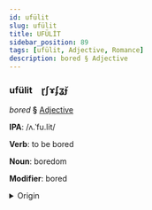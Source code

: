 ```yaml
---
id: ufülit
slug: ufülit
title: UFÜLİT
sidebar_position: 89
tags: [ufülit, Adjective, Romance]
description: bored § Adjective
---
```


### ufülit&emsp;<span kind="abugida">ɽʃɤʄʓ̆ɟ</span>

*bored* **§** [Adjective](../../tags/Adjective)

**IPA**: /ʌ.ˈfu.lit/

**Verb**: to be bored

**Noun**: boredom

**Modifier**: bored

<details>
    <summary>Origin</summary>
    Catalan avorrit [ə.vuˈrit]<br/>
    <em>Romance Language Family</em>
</details>